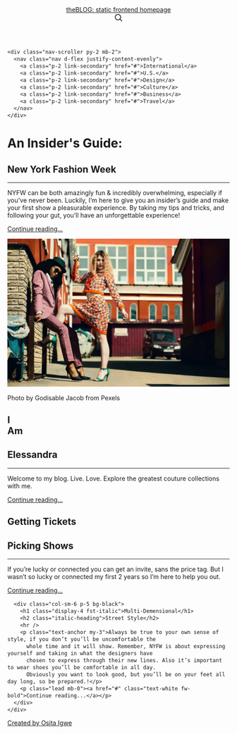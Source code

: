 <!DOCTYPE html>
<html lang="en">

<head>
  <meta charset="utf-8">
  <meta name="viewport" content="width=device-width, initial-scale=1">
  <meta name="description" content="">
  <title>theBLOG: The Destination for Fashion News</title>


  <!-- Bootstrap core CSS -->
  <link href="/docs/5.0/dist/css/bootstrap.min.css" rel="stylesheet"
    integrity="sha384-BmbxuPwQa2lc/FVzBcNJ7UAyJxM6wuqIj61tLrc4wSX0szH/Ev+nYRRuWlolflfl" crossorigin="anonymous">
  <link href="https://cdn.jsdelivr.net/npm/bootstrap@5.0.0-beta2/dist/css/bootstrap.min.css" rel="stylesheet"
    integrity="sha384-BmbxuPwQa2lc/FVzBcNJ7UAyJxM6wuqIj61tLrc4wSX0szH/Ev+nYRRuWlolflfl" crossorigin="anonymous">

  <!-- Favicons -->
  <link href="media/favicon.ico" rel="icon" type="image/x-icon" />
  <meta name="theme-color" content="#7952b3">


  <!-- Custom styles for this template -->
  <link href="https://fonts.googleapis.com/css?family=Playfair+Display:700,900&amp;display=swap" rel="stylesheet">
  <link
    href="https://fonts.googleapis.com/css2?family=News+Cycle:wght@400;700&family=Old+Standard+TT:ital,wght@0,400;0,700;1,400&display=swap"
    rel="stylesheet">
  <!-- Custom styles for this template -->
  <link href="style.css" rel="stylesheet">
</head>

<body>

  <div class="container">
    <header class="blog-header py-3">
      <div class="row flex-nowrap justify-content-between align-items-center">
        <div class="col-3 pt-1">
        </div>
        <div class="col-6 text-center">
          <a class="blog-header-logo text-dark" href="#">theBLOG: </a>
          <a class="tagline text-dark" href="/index.html">static frontend homepage</a>
        </div>
        <div class="col-3 d-flex justify-content-end align-items-center">
          <a class="link-secondary" href="/index.html" aria-label="Search">
            <svg xmlns="http://www.w3.org/2000/svg" width="20" height="20" fill="none" stroke="currentColor"
              stroke-linecap="round" stroke-linejoin="round" stroke-width="2" class="mx-3" role="img"
              viewBox="0 0 24 24">
              <title>Search</title>
              <circle cx="10.5" cy="10.5" r="7.5"></circle>
              <path d="M21 21l-5.2-5.2"></path>
            </svg>
          </a>
        </div>
      </div>
      <div class="row">
        <div class="text-center tagline">
        </div>
      </div>
    </header>

    <div class="nav-scroller py-2 mb-2">
      <nav class="nav d-flex justify-content-evenly">
        <a class="p-2 link-secondary" href="#">International</a>
        <a class="p-2 link-secondary" href="#">U.S.</a>
        <a class="p-2 link-secondary" href="#">Design</a>
        <a class="p-2 link-secondary" href="#">Culture</a>
        <a class="p-2 link-secondary" href="#">Business</a>
        <a class="p-2 link-secondary" href="#">Travel</a>
      </nav>
    </div>
  </div>

  <main class="container">
    <div class="p-0 p-md-0 mb-4 text-white rounded row bg-black">
      <div class="col-sm-6 p-5">
        <h1 class="display-4 fst-italic">An Insider's Guide:</h1>
        <h2 class="italic-heading">New York Fashion Week</h2>
        <hr />
        <p class="text-anchor my-3">NYFW can be both amazingly fun & incredibly overwhelming, especially if you’ve never
          been.
          Luckily, I’m here to give you an insider’s guide and make your first show a pleasurable experience. By taking
          my tips and tricks, and following your gut, you’ll have an unforgettable experience!</p>
        <p class="lead mb-0"><a href="#" class="text-white fw-bold">Continue reading...</a></p>
      </div>
      <div class="col-sm-6 px-0 img-holder">
        <div class="row h-90">
          <img class="img-main" src="media/images/compressed/pexels-godisable-jacob-1154861.jpg"
            alt="Two Fashionable Women Posing in an Alley by Godisable Jacob" />
        </div>
        <div class="row caption">
          <p>Photo by Godisable Jacob from Pexels</p>
        </div>
      </div>
    </div>
    <div class="d-md-flex flex-md-equal w-100 my-md-3 ps-md-3">
      <div class="row me-md-3 text-center overflow-hidden rounded bg-black w-50">
        <div class="col-7 post post-1"></div>
        <div class="col-5">
          <div class="row h-50">
            <div class="text-white shadow-sm mx-auto my-3 rounded w-100 h-100">
              <div class="text-center align-middle">
                <h2 class="display-4 fst-italic"><strong>I <br> Am</strong></h2>
                <h2 class="italic-heading">Elessandra</h2>
                <hr />
              </div>
            </div>
          </div>
          <div class="row h-40">
            <div class="text-white shadow-sm mx-auto my-3 rounded w-100 h-100" >
              <div class="text-center align-middle">
                <p class="text-anchor">Welcome to my blog. Live. Love. Explore the greatest couture collections with me.
                </p>
              </div>
            </div>
          </div>
          <div class="row h-10">
            <p class="lead mb-0"><a href="#" class="text-white fw-bold">Continue reading...</a></p>
          </div>
        </div>
      </div>
      <div class="row me-md-3 text-center overflow-hidden rounded w-50" >
        <div class="col-5 bg-black">
          <div class="row" style="height:50%">
            <div class="text-white shadow-sm mx-auto my-3 rounded w-100 h-100" >
              <div class="text-center align-middle">
                <h2 class="display-4 fst-italic"><strong>Getting Tickets</strong></h2>
                <h2 class="italic-heading">Picking Shows</h2>
                <hr />
              </div>
            </div>
          </div>
          <div class="row h-40">
            <div class="text-white shadow-sm mx-auto my-3 rounded w-100 h-100">
              <div class="text-center align-middle">
                <p class="text-anchor">If you’re lucky or connected you can get an invite, sans the price tag. But I
                  wasn’t so lucky or connected my first 2 years so I’m here to help you out.
                </p>
              </div>
            </div>
          </div>
          <div class="row h-10" >
            <p class="lead mb-0"><a href="#" class="text-white fw-bold">Continue reading...</a></p>
          </div>
        </div>
        <div class="col-7 post post-2"></div>
      </div>
    </div>
    <!---->
    <div class="p-0 p-md-0 mb-4 text-white rounded row">
      <div class="col-sm-2 px-0 img-holder post post-3">
      </div>
      <div class="col-sm-2 px-0 img-holder post post-4">
      </div>
      <div class="col-sm-2 px-0 img-holder post post-5">
      </div>

      <div class="col-sm-6 p-5 bg-black">
        <h1 class="display-4 fst-italic">Multi-Demensional</h1>
        <h2 class="italic-heading">Street Style</h2>
        <hr />
        <p class="text-anchor my-3">Always be true to your own sense of style, if you don’t you’ll be uncomfortable the
          whole time and it will show. Remember, NYFW is about expressing yourself and taking in what the designers have
          chosen to express through their new lines. Also it’s important to wear shoes you’ll be comfortable in all day.
          Obviously you want to look good, but you’ll be on your feet all day long, so be prepared.!</p>
        <p class="lead mb-0"><a href="#" class="text-white fw-bold">Continue reading...</a></p>
      </div>
    </div>


  </main><!-- /.container -->

  <footer class="mt-auto text-white-50 text-center bg-dark">
    <p> 
      <a href="www.ositaigwe.dev" class="text-white">Created by Osita Igwe</a>
    </p>
  </footer>


  <script src="https://cdn.jsdelivr.net/npm/bootstrap@5.0.0-beta2/dist/js/bootstrap.bundle.min.js"
    integrity="sha384-b5kHyXgcpbZJO/tY9Ul7kGkf1S0CWuKcCD38l8YkeH8z8QjE0GmW1gYU5S9FOnJ0"
    crossorigin="anonymous"></script>


</body>

</html>
